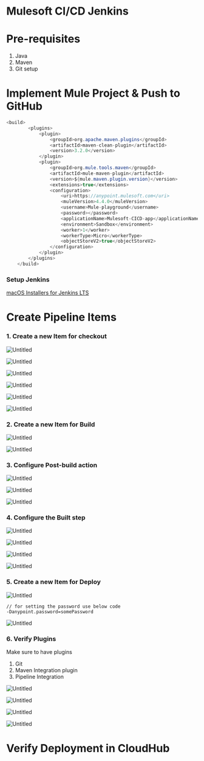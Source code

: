 # Mulesoft CI/CD Jenkins

# Pre-requisites

1. Java
2. Maven
3. Git setup

# Implement Mule Project & Push to GitHub

```java
<build>
		<plugins>
			<plugin>
				<groupId>org.apache.maven.plugins</groupId>
				<artifactId>maven-clean-plugin</artifactId>
				<version>3.2.0</version>
			</plugin>
			<plugin>
				<groupId>org.mule.tools.maven</groupId>
				<artifactId>mule-maven-plugin</artifactId>
				<version>${mule.maven.plugin.version}</version>
				<extensions>true</extensions>
				<configuration>
					<uri>https://anypoint.mulesoft.com</uri>
					<muleVersion>4.4.0</muleVersion>
					<username>Mule-playground</username>
					<password></password>
					<applicationName>Mulesoft-CICD-app</applicationName>
					<environment>Sandbox</environment>
					<worker>1</worker>
					<workerType>Micro</workerType>
					<objectStoreV2>true</objectStoreV2>
				</configuration>
			</plugin>
		</plugins>
	</build>
```

### Setup Jenkins

[macOS Installers for Jenkins LTS](https://www.jenkins.io/download/lts/macos/)

# Create Pipeline Items

### 1. Create a new Item for checkout

![Untitled](Mulesoft%20CI%20CD%20Jenkins%20c6c243a9357d42868567eccff9077a79/Untitled.png)

![Untitled](Mulesoft%20CI%20CD%20Jenkins%20c6c243a9357d42868567eccff9077a79/Untitled%201.png)

![Untitled](Mulesoft%20CI%20CD%20Jenkins%20c6c243a9357d42868567eccff9077a79/Untitled%202.png)

![Untitled](Mulesoft%20CI%20CD%20Jenkins%20c6c243a9357d42868567eccff9077a79/Untitled%203.png)

![Untitled](Mulesoft%20CI%20CD%20Jenkins%20c6c243a9357d42868567eccff9077a79/Untitled%204.png)

![Untitled](Mulesoft%20CI%20CD%20Jenkins%20c6c243a9357d42868567eccff9077a79/Untitled%205.png)

### 2. Create a new Item for Build

![Untitled](Mulesoft%20CI%20CD%20Jenkins%20c6c243a9357d42868567eccff9077a79/Untitled%206.png)

![Untitled](Mulesoft%20CI%20CD%20Jenkins%20c6c243a9357d42868567eccff9077a79/Untitled%207.png)

### 3. Configure Post-build action

![Untitled](Mulesoft%20CI%20CD%20Jenkins%20c6c243a9357d42868567eccff9077a79/Untitled%208.png)

![Untitled](Mulesoft%20CI%20CD%20Jenkins%20c6c243a9357d42868567eccff9077a79/Untitled%209.png)

![Untitled](Mulesoft%20CI%20CD%20Jenkins%20c6c243a9357d42868567eccff9077a79/Untitled%2010.png)

### 4. Configure the Built step

![Untitled](Mulesoft%20CI%20CD%20Jenkins%20c6c243a9357d42868567eccff9077a79/Untitled%2011.png)

![Untitled](Mulesoft%20CI%20CD%20Jenkins%20c6c243a9357d42868567eccff9077a79/Untitled%2012.png)

![Untitled](Mulesoft%20CI%20CD%20Jenkins%20c6c243a9357d42868567eccff9077a79/Untitled%2013.png)

![Untitled](Mulesoft%20CI%20CD%20Jenkins%20c6c243a9357d42868567eccff9077a79/Untitled%2014.png)

### 5. Create a new Item for Deploy

![Untitled](Mulesoft%20CI%20CD%20Jenkins%20c6c243a9357d42868567eccff9077a79/Untitled%2015.png)
```
// for setting the password use below code
-Danypoint.password=somePassword
```
![Untitled](Mulesoft%20CI%20CD%20Jenkins%20c6c243a9357d42868567eccff9077a79/Untitled%2016.png)

### 6. Verify Plugins

Make sure to have plugins

1. Git
2. Maven Integration plugin
3. Pipeline Integration

![Untitled](Mulesoft%20CI%20CD%20Jenkins%20c6c243a9357d42868567eccff9077a79/Untitled%2017.png)

![Untitled](Mulesoft%20CI%20CD%20Jenkins%20c6c243a9357d42868567eccff9077a79/Untitled%2018.png)

![Untitled](Mulesoft%20CI%20CD%20Jenkins%20c6c243a9357d42868567eccff9077a79/Untitled%2019.png)

![Untitled](Mulesoft%20CI%20CD%20Jenkins%20c6c243a9357d42868567eccff9077a79/Untitled%2020.png)

# Verify Deployment in CloudHub